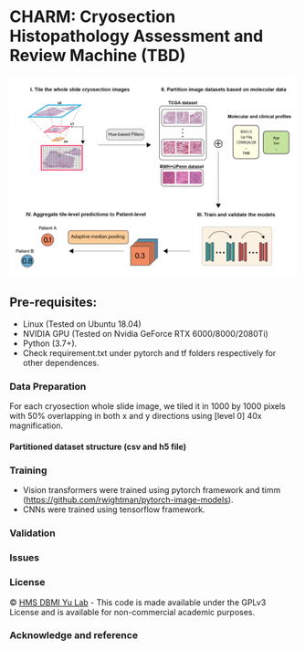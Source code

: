 # CHARM: Cryosection Histopathology Assessment and Review Machine (TBD) 
![](figures/charm-workflow.png)


## Pre-requisites:
* Linux (Tested on Ubuntu 18.04)
* NVIDIA GPU (Tested on Nvidia GeForce RTX 6000/8000/2080Ti)
* Python (3.7+).
* Check requirement.txt under pytorch and tf folders respectively for other dependences. 

### Data Preparation
For each cryosection whole slide image, we tiled it in 1000 by 1000 pixels with 50% overlapping in both x and y directions using [level 0] 40x magnification. 
#### Partitioned dataset structure (csv and h5 file)

### Training
* Vision transformers were trained using pytorch framework and timm (https://github.com/rwightman/pytorch-image-models).
* CNNs were trained using tensorflow framework.


### Validation

### Issues
### License 
© [HMS DBMI Yu Lab](https://yulab.hms.harvard.edu/) - This code is made available under the GPLv3 License and is available for non-commercial academic purposes. 

### Acknowledge and reference


